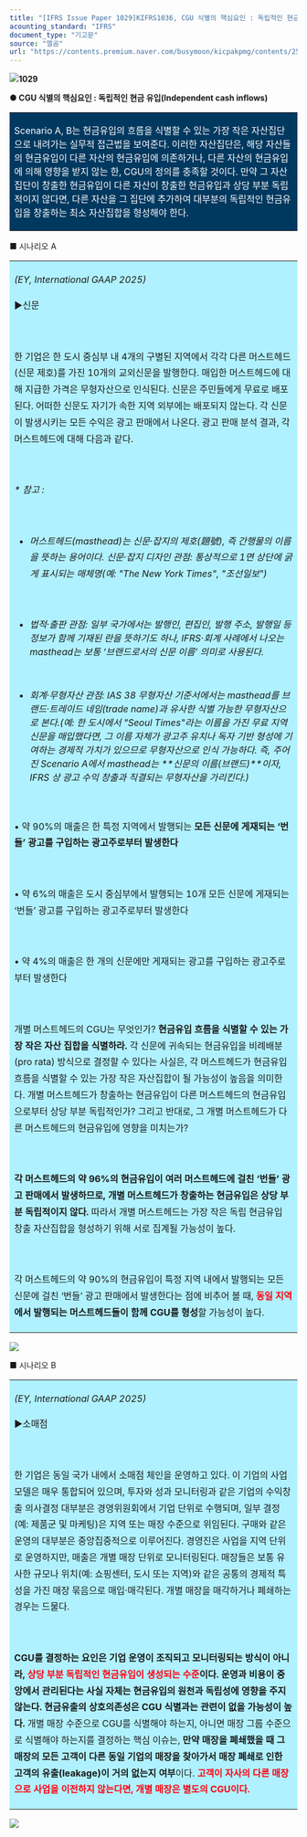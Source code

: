 ```yaml
---
title: "[IFRS Issue Paper 1029]KIFRS1036, CGU 식별의 핵심요인 : 독립적인 현금 유입(Independent cash inflows)"
acounting_standard: "IFRS"
document_type: "기고문"
source: "엘곰"
url: "https://contents.premium.naver.com/busymoon/kicpakpmg/contents/250815134535541bg"
---
```

![](https://n2.news.naver.com/l.gif?type=content)**1029**

**● CGU 식별의 핵심요인 : 독립적인 현금 유입(Independent cash inflows)**

<table style=""><tbody><tr><td colspan="3" rowspan="1" style="width: 99.99%; height: 129.0px;  background-color: #003960;"><div><p style=""><span style="color:#ffffff;">Scenario A, B는 현금유입의 흐름을 식별할 수 있는 가장 작은 자산집단으로 내려가는 실무적 접근법을 보여준다. 이러한 자산집단은, 해당 자산들의 현금유입이 다른 자산의 현금유입에 의존하거나, 다른 자산의 현금유입에 의해 영향을 받지 않는 한, CGU의 정의를 충족할 것이다. 만약 그 자산집단이 창출한 현금유입이 다른 자산이 창출한 현금유입과 상당 부분 독립적이지 않다면, 다른 자산을 그 집단에 추가하여 대부분의 독립적인 현금유입을 창출하는 최소 자산집합을 형성해야 한다.</span></p></div></td></tr></tbody></table>

■ 시나리오 A

<table style=""><tbody><tr><td colspan="3" rowspan="1" style="width: 99.99%; height: 129.0px;  background-color: #b0f1ff;"><div><p style="line-height:1.8;"><span style=""><i>(EY, International GAAP 2025)</i></span></p><p style="line-height:1.8;"><span style="">▶신문</span></p><p style="line-height:1.8;"><span style="">​</span></p><p style="line-height:1.8;"><span style="">한 기업은 한 도시 중심부 내 4개의 구별된 지역에서 각각 다른 머스트헤드(신문 제호)를 가진 10개의 교외신문을 발행한다. 매입한 머스트헤드에 대해 지급한 가격은 무형자산으로 인식된다. 신문은 주민들에게 무료로 배포된다. 어떠한 신문도 자기가 속한 지역 외부에는 배포되지 않는다. 각 신문이 발생시키는 모든 수익은 광고 판매에서 나온다. 광고 판매 분석 결과, 각 머스트헤드에 대해 다음과 같다.</span></p><p style="line-height:1.8;"><span style="">​</span></p><p style="line-height:1.8;"><span style=""><i>* 참고 :</i></span></p><p style="line-height:1.8;"><span style=""><i>​</i></span></p><ul><li><p style="line-height:1.8;"><span style=""><i>머스트헤드(masthead)는 신문·잡지의 제호(題號), 즉 간행물의 이름을 뜻하는 용어이다. 신문·잡지 디자인 관점: 통상적으로 1면 상단에 굵게 표시되는 매체명(예: "The New York Times", "조선일보")</i></span></p></li></ul><p style="line-height:1.8;"><span style=""><i>​</i></span></p><ul><li><p style=""><span style=""><i>법적·출판 관점: 일부 국가에서는 발행인, 편집인, 발행 주소, 발행일 등 정보가 함께 기재된 란을 뜻하기도 하나, IFRS·회계 사례에서 나오는 masthead는 보통 ‘브랜드로서의 신문 이름’ 의미로 사용된다.</i></span></p></li></ul><p style=""><span style=""><i>​</i></span></p><ul><li><p style=""><span style=""><i>회계·무형자산 관점: IAS 38 무형자산 기준서에서는 masthead를 브랜드·트레이드 네임(trade name)과 유사한 식별 가능한 무형자산으로 본다.(예: 한 도시에서 "Seoul Times"라는 이름을 가진 무료 지역신문을 매입했다면, 그 이름 자체가 광고주 유치나 독자 기반 형성에 기여하는 경제적 가치가 있으므로 무형자산으로 인식 가능하다. 즉, 주어진 Scenario A에서 masthead는 **신문의 이름(브랜드)**이자, IFRS 상 광고 수익 창출과 직결되는 무형자산을 가리킨다.)</i></span></p></li></ul><p style="line-height:1.8;"><span style="">​</span></p><p style="line-height:1.8;"><span style="">• 약 90%의 매출은 한 특정 지역에서 발행되는 </span><span style=""><b>모든 신문에 게재되는 ‘번들’ 광고를 구입하는 광고주로부터 발생한다</b></span></p><p style="line-height:1.8;"><span style="">​</span></p><p style="line-height:1.8;"><span style="">• 약 6%의 매출은 도시 중심부에서 발행되는 10개 모든 신문에 게재되는 ‘번들’ 광고를 구입하는 광고주로부터 발생한다</span></p><p style="line-height:1.8;"><span style="">​</span></p><p style="line-height:1.8;"><span style="">• 약 4%의 매출은 한 개의 신문에만 게재되는 광고를 구입하는 광고주로부터 발생한다</span></p><p style="line-height:1.8;"><span style="">​</span></p><p style="line-height:1.8;"><span style="">개별 머스트헤드의 CGU는 무엇인가? </span><span style=""><b>현금유입 흐름을 식별할 수 있는 가장 작은 자산 집합을 식별하라.</b></span><span style=""> 각 신문에 귀속되는 현금유입을 비례배분(pro rata) 방식으로 결정할 수 있다는 사실은, 각 머스트헤드가 현금유입 흐름을 식별할 수 있는 가장 작은 자산집합이 될 가능성이 높음을 의미한다. 개별 머스트헤드가 창출하는 현금유입이 다른 머스트헤드의 현금유입으로부터 상당 부분 독립적인가? 그리고 반대로, 그 개별 머스트헤드가 다른 머스트헤드의 현금유입에 영향을 미치는가?</span></p><p style="line-height:1.8;"><span style="">​</span></p><p style="line-height:1.8;"><span style=""><b>각 머스트헤드의 약 96%의 현금유입이 여러 머스트헤드에 걸친 ‘번들’ 광고 판매에서 발생하므로, 개별 머스트헤드가 창출하는 현금유입은 상당 부분 독립적이지 않다.</b></span><span style=""> 따라서 개별 머스트헤드는 가장 작은 독립 현금유입 창출 자산집합을 형성하기 위해 서로 집계될 가능성이 높다.</span></p><p style="line-height:1.8;"><span style="">​</span></p><p style="line-height:1.8;"><span style="">각 머스트헤드의 약 90%의 현금유입이 특정 지역 내에서 발행되는 모든 신문에 걸친 ‘번들’ 광고 판매에서 발생한다는 점에 비추어 볼 때, </span><span style="color:#ff0010;"><b>동일 지역</b></span><span style=""><b>에서 발행되는 머스트헤드들이 함께 CGU를 형성</b></span><span style="">할 가능성이 높다.</span></p></div></td></tr></tbody></table>

![](https://scs-phinf.pstatic.net/MjAyNTA4MTVfMjQ2/MDAxNzU1MjMyMjI4NTcw.X0_d1Zixiqq2Q9NlfeXAxASANMBMfSX8vhqdAYlBmxog.slcyiznpb2NLsM6ceGHYp51QI8o-Px8-A6zWI0TNoe8g.PNG/image.png?type=w800)

■ 시나리오 B

<table style=""><tbody><tr><td colspan="3" rowspan="1" style="width: 100.0%; height: 129.0px;  background-color: #b0f1ff;"><div><p style="line-height:1.8;"><span style=""><i>(EY, International GAAP 2025)</i></span></p></div><div><p style="line-height:1.8;"><span style="">▶소매점</span></p></div><div><p style="line-height:1.8;"><span style="">​</span></p></div><div><p style="line-height:1.8;"><span style="">한 기업은 동일 국가 내에서 소매점 체인을 운영하고 있다. 이 기업의 사업모델은 매우 통합되어 있으며, 투자와 성과 모니터링과 같은 기업의 수익창출 의사결정 대부분은 경영위원회에서 기업 단위로 수행되며, 일부 결정(예: 제품군 및 마케팅)은 지역 또는 매장 수준으로 위임된다. 구매와 같은 운영의 대부분은 중앙집중적으로 이루어진다. 경영진은 사업을 지역 단위로 운영하지만, 매출은 개별 매장 단위로 모니터링된다. 매장들은 보통 유사한 규모나 위치(예: 쇼핑센터, 도시 또는 지역)와 같은 공통의 경제적 특성을 가진 매장 묶음으로 매입·매각된다. 개별 매장을 매각하거나 폐쇄하는 경우는 드물다.</span></p></div><div><p style="line-height:1.8;"><span style="">​</span></p></div><div><p style="line-height:1.8;"><span style=""><b>CGU를 결정하는 요인은 기업 운영이 조직되고 모니터링되는 방식이 아니라, </b></span><span style="color:#ff0010;"><b>상당 부분 독립적인 현금유입이 생성되는 수준</b></span><span style=""><b>이다. 운영과 비용이 중앙에서 관리된다는 사실 자체는 현금유입의 원천과 독립성에 영향을 주지 않는다. 현금유출의 상호의존성은 CGU 식별과는 관련이 없을 가능성이 높다. </b></span><span style="">개별 매장 수준으로 CGU를 식별해야 하는지, 아니면 매장 그룹 수준으로 식별해야 하는지를 결정하는 핵심 이슈는, </span><span style=""><b>만약 매장을 폐쇄했을 때 그 매장의 모든 고객이 다른 동일 기업의 매장을 찾아가서 매장 폐쇄로 인한 고객의 유출(leakage)이 거의 없는지 여부</b></span><span style="">이다. </span><span style="color:#ff0010;"><b>고객이 자사의 다른 매장으로 사업을 이전하지 않는다면, 개별 매장은 별도의 CGU이다.</b></span></p></div></td></tr></tbody></table>

![](https://scs-phinf.pstatic.net/MjAyNTA4MTVfMjg5/MDAxNzU1MjMyOTM0NzM4.2OAjTdOf0tRL0cBTAqfabM_7raOobL_iGjyo_zYyAHUg.dSH5jQtF7b74td5tKmA7r45VKqs4p81lFIlDiS7kE8kg.PNG/image.png?type=w800)

​